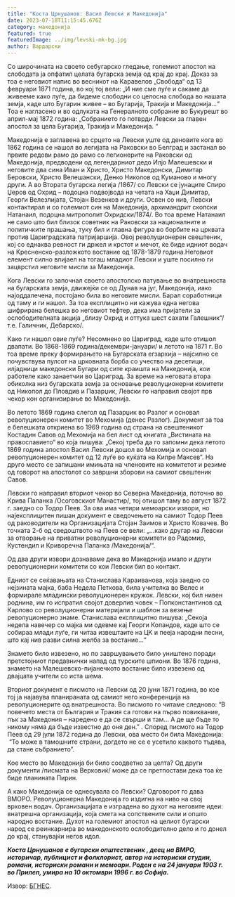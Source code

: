 ```yaml
---
title: "Коста Црнушанов: Васил Левски и Македонија"
date: 2023-07-18T11:15:45.676Z
category: македонија
featured: true
featuredImage: ../img/levski-mk-bg.jpg
author: Вардарски
---
```

<!--StartFragment-->

Со широчината на своето себугарско гледање, големиот апостол на слободата ја опфатил целата бугарска земја од крај до крај. Доказ за тоа е неговиот напис во весникот на Каравелов „Свобода“ од 13 февруари 1871 година, во кој тој вели: „И ние сме луѓе и сакаме да живееме како луѓе, да бидеме слободни со целосна слобода во нашата земја, каде што Бугарин живее – во Бугарија, Тракија и Македонија…“ Тоа е нагласено и во одлуката на Генералното собрание во Букурешт во април-мај 1872 година: „Собранието го потврди Левски за главен апостол за цела Бугарија, Тракија и Македонија. “

Македонија е заглавена во срцето на Левски уште од деновите кога во 1862 година се нашол во легијата на Раковски во Белград и застанал во првите редови рамо до рамо со легионерите на Раковски од Македонија, предводени од легендарниот дедо Илјо Малешевски и неговите два сина Иван и Христо, Христо Македонски, Димитар Беровски, Христо Велешански, Денко Николов од Куманово и многу други. А во Втората бугарска легија /1867/ со Левски се јунаците Спиро Џеров од Охрид – подоцна подвојвода на четата на Хаџи Димитар, Георги Велезлијата, Стојан Везенков и други. Освен со нив, Левски контактирал и со големиот син на Македонија, архимандрит скопски Натанаил, подоцна митрополит Охридски/1874/. Во тоа време Натанаил не само што бил близок советник на Раковски за националните и политичките прашања, туку бил и главна фигура во борбите на црквата против Цариградската патријаршија. Овој револуционерен свештеник, кој со еднаква ревност ги држел и крстот и мечот, ќе биде идниот водач на Кресненско-разложкото востание од 1878-1879 година.Неговиот елемент силно влијаел на тогаш младиот Левски и уште посилно ги зацврстил неговите мисли за Македонија.

Кога Левски го започнал своето апостолско патување во внатрешноста на бугарската земја, движејќи се од Дунав на југ, Македонија, иако најоддалечена, постојано била во неговите мисли. Барал соработници од таму и ги нашол. За тоа експлицитно ни кажува една негова шифрирана белешка во неговиот тефтер, дека има пријатели за ослободителната акција „близу Охрид и оттука шест сахати Галешник“/ т.е. Галичник, Дебарско/.

Како ги нашол овие луѓе? Несомнено во Цариград, каде што отишол двапати. Во 1868-1869 година/декември-јануари/ и летото на 1871 г. Во тоа време преку формирањето на Бугарската егзархија – најсилно се почувствува пулсот на црковната борба со учество на десетици, илјадници македонски Бугари од сите краишта на Македонија, кои работеле како занаетчии во Цариград. За време на неговата втора обиколка низ бугарската земја за основање револуционерни комитети од Никопол до Пловдив и Пазарџик, Левски го направил својот прв чекор кон организирање во Македонија.

Во летото 1869 година слегол од Пазарџик во Разлог и основал револуционерен комитет во Мехомија (денес Разлог). Документ за тоа е белешката откриена во 1969 година од страна на свештеникот Костадин Савов од Мехомија на бел лист од книгата „Вистината на православието“ во која пишува: „Секој треба да го запомни дека летото 1869 година апостол Васил Левски дошол во Мехомија и основал револуционерен комитет од 12 луѓе во куќата на Кипре Максев“. На друго место се запишани имињата на членовите на комитетот и резиме од говорот на апостолот со завршни зборови на самиот свештеник Савов.

Левски го направил вториот чекор во Северна Македонија, поточно во Крива Паланка /Осоговскиот Манастир/, тој отишол таму во август 1872 г. заедно со Тодор Пеев. За ова има четири мемоарски извори, но најексплицитен пишан документ е сведочењето на самиот Тодор Пеев од раководители на Организацијата Стојан Заимов и Христо Ковачев. Во точката 2-б од сведоштвото на Пеев се вели: „…како другар на Левски за отворање на приватни револуционерни комитети во Радомир, Кустендил и Криворечна Паланка /Македонија/“.

Од два други извори дознаваме дека во Македонија имало и други револуционерни комитети со кои Левски бил во контакт.

Едниот се сеќавањата на Станислава Караиванова, која заедно со нејзината мајка, баба Недела Петкова, била учителка во Велес и формирале младински револуционерен кружок. Левски, кој бил нивен роднина, им го испратил својот доверлив човек – Попконстантинов од Карлово со револуционерни материјали и шаблон за везење револуционерно знаме. Станислава експлицитно пишува: „Секоја недела навечер со мајка ми одевме кај Георги Копандов, каде што се собираа млади луѓе, ги читаа извештаите на ЦК и пееја народни песни, што кај нив разви силна желба за востание…“

Знамето било извезено, но по завршувањето било уништено поради претстојниот предавнички напад од турските шпиони. Во 1876 година, знамето на Малешевско-пијанечкото востание било извезено од двајцата учители со иста шема.

Вториот документ е писмото на Левски од 20 јуни 1871 година, во кое тој ја најавува планираната од самиот него конференција на револуционерите од внатрешноста. Во писмото го читаме следново: “В повечето места от България и Тракия са готови на първо повиквание, пък за Македония – наредено е да се свърши и там… А де ще бъде то никому няма да бъде известно до оня ден.” . Според писмото на Тодор Пеев од 29 јули 1872 година до Левски, ова место би била Македонија:  “То може в тамошните страни, догдето не се е усетило каквото тъдява, да стане събранието”.

Кое место во Македонија би било соодветно за целта? Од други документи /писмата на Верковиќ/ може да се претпостави дека тоа ќе биде планината Пирин.

А како Македонија се однесувала со Левски? Одговорот го дава ВМОРО. Револуционерна Македонија го издигна на ниво на свој врховен водач. Организацијата е изградена во духот на неговите идеи: внатрешна организација, која смета на сопствените сили и општо народно востание. Духот на големиот апостол на целиот бугарски народ се реинкарнира во македонското ослободително дело и го донел до крај, станувајќи негов идол.

***Коста Црнушанов е бугарски општественик , деец на ВМРО, историчар, публицист и фолклорист, автор на историски студии, романи, историски романи и мемоари. Роден е на 24 јануари 1903 г. во Прилеп, умира на 10 октомври 1996 г. во Софија.***

Извор: [БГНЕС](https://bgnes.bg/news/kosta-tc-rnushanov-vasil-levski-i-makedonia/).

<!--EndFragment-->